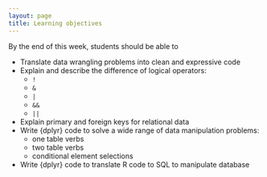 ```yaml
---
layout: page
title: Learning objectives
---
```


By the end of this week, students should be able to

* Translate data wrangling problems into clean and expressive code
* Explain and describe the difference of logical operators:
  + `!`
  + `&`
  + `|`
  + `&&`
  + `||`
* Explain primary and foreign keys for relational data
* Write {dplyr} code to solve a wide range of data manipulation problems:
  + one table verbs
  + two table verbs
  + conditional element selections
* Write {dplyr} code to translate R code to SQL to manipulate database
